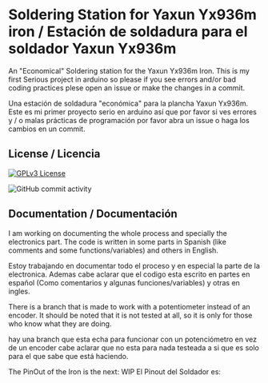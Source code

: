 # Soldering Station for Yaxun Yx936m iron / Estación de soldadura para el soldador Yaxun Yx936m

An "Economical" Soldering station for the Yaxun Yx936m Iron.
This is my first Serious project in arduino so please if you see errors and/or bad coding practices plese open an issue or make the changes in a commit.

Una estación de soldadura "económica" para la plancha Yaxun Yx936m.
Este es mi primer proyecto serio en arduino así que por favor si ves errores y / o malas prácticas de programación por favor abra un issue o haga los cambios en un commit.




## License / Licencia




[![GPLv3 License](https://img.shields.io/badge/License-GPL%20v3-yellow.svg)](https://opensource.org/licenses/)

![GitHub commit activity](https://img.shields.io/github/commit-activity/t/Voligoma/Soldering-station-for-Yaxun-Yx936m)





## Documentation / Documentación

I am working on documenting the whole process and specially the electronics part. The code is written in some parts in Spanish (like comments and some functions/variables) and others in English.

Estoy trabajando en documentar todo el proceso y en especial la parte de la electronica. Ademas cabe aclarar que el codigo esta escrito en partes en español (Como comentarios y algunas funciones/variables) y otras en ingles.

There is a branch that is made to work with a potentiometer instead of an encoder. It should be noted that it is not tested at all, so it is only for those who know what they are doing.

hay una branch que esta echa para funcionar con un potenciómetro en vez de un encoder cabe aclarar que no esta para nada testeada a si que es solo para el que sabe que está haciendo.

The PinOut of the Iron is the next:
WIP
El Pinout del Soldador es:



